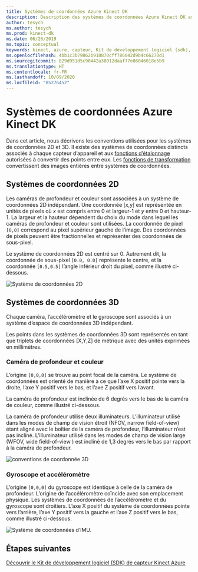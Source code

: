 ```yaml
---
title: Systèmes de coordonnées Azure Kinect DK
description: Description des systèmes de coordonnées Azure Kinect DK associés aux capteurs Azure DK
author: tesych
ms.author: tesych
ms.prod: kinect-dk
ms.date: 06/26/2019
ms.topic: conceptual
keywords: kinect, azure, capteur, Kit de développement logiciel (sdk), caméra de profondeur, temps de vol, principes, performances, invalidation
ms.openlocfilehash: 4bb1c3b79862b918870cff786042d9b4c66270d1
ms.sourcegitcommit: 829d951d5c90442a38012daaf77e86046018e5b9
ms.translationtype: HT
ms.contentlocale: fr-FR
ms.lasthandoff: 10/09/2020
ms.locfileid: "85276452"
---
```

# <a name="azure-kinect-dk-coordinate-systems"></a>Systèmes de coordonnées Azure Kinect DK

Dans cet article, nous décrivons les conventions utilisées pour les systèmes de coordonnées 2D et 3D.  Il existe des systèmes de coordonnées distincts associés à chaque capteur d’appareil et aux [fonctions d’étalonnage](use-calibration-functions.md) autorisées à convertir des points entre eux. Les [fonctions de transformation](use-image-transformation.md) convertissent des images entières entre systèmes de coordonnées.  

## <a name="2d-coordinate-systems"></a>Systèmes de coordonnées 2D

 Les caméras de profondeur et couleur sont associées à un système de coordonnées 2D indépendant. Une coordonnée [x,y] est représentée en unités de pixels où *x* est compris entre 0 et largeur-1 et *y* entre 0 et hauteur-1. La largeur et la hauteur dépendent du choix du mode dans lequel les caméras de profondeur et couleur sont utilisées. La coordonnée de pixel `[0,0]` correspond au pixel supérieur gauche de l’image. Des coordonnées de pixels peuvent être fractionnelles et représenter des coordonnées de sous-pixel.

Le système de coordonnées 2D est centré sur 0. Autrement dit, la coordonnée de sous-pixel `[0.0, 0.0]` représente le centre, et la coordonnée `[0.5,0.5]` l’angle inférieur droit du pixel, comme illustré ci-dessous.

   ![Système de coordonnées 2D](./media/concepts/concepts-coordinate-systems/coordinate-systems-sdk-2d-system.png)

## <a name="3d-coordinate-systems"></a>Systèmes de coordonnées 3D

Chaque caméra, l’accéléromètre et le gyroscope sont associés à un système d’espace de coordonnées 3D indépendant.

Les points dans les systèmes de coordonnées 3D sont représentés en tant que triplets de coordonnées [X,Y,Z] de métrique avec des unités exprimées en millimètres.

### <a name="depth-and-color-camera"></a>Caméra de profondeur et couleur

L’origine `[0,0,0]` se trouve au point focal de la caméra. Le système de coordonnées est orienté de manière à ce que l’axe X positif pointe vers la droite, l’axe Y positif vers le bas, et l’axe Z positif vers l’avant.

La caméra de profondeur est inclinée de 6 degrés vers le bas de la caméra de couleur, comme illustré ci-dessous. 

La caméra de profondeur utilise deux illuminateurs. L’illuminateur utilisé dans les modes de champ de vision étroit (NFOV, narrow field-of-view) étant aligné avec le boîtier de la caméra de profondeur, l’illuminateur n’est pas incliné. L’illuminateur utilisé dans les modes de champ de vision large (WFOV, wide field-of-view ) est incliné de 1,3 degrés vers le bas par rapport à la caméra de profondeur.

![conventions de coordonnée 3D](./media/concepts/concepts-coordinate-systems/coordinate-systems-camera-features.png)

### <a name="gyroscope-and-accelerometer"></a>Gyroscope et accéléromètre

L’origine `[0,0,0]` du gyroscope est identique à celle de la caméra de profondeur. L’origine de l’accéléromètre coïncide avec son emplacement physique. Les systèmes de coordonnées de l’accéléromètre et du gyroscope sont droitiers. L’axe X positif du système de coordonnées pointe vers l’arrière, l’axe Y positif vers la gauche et l’axe Z positif vers le bas, comme illustré ci-dessous.

![Système de coordonnées d’IMU.](./media/concepts/concepts-coordinate-systems/coordinate-systems-gyroscope.png)

## <a name="next-steps"></a>Étapes suivantes

[Découvrir le Kit de développement logiciel (SDK) de capteur Kinect Azure](about-sensor-sdk.md)